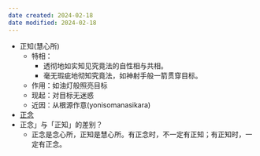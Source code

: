```yaml
---
date created: 2024-02-18
date modified: 2024-02-18
---
```

- 正知(慧心所)    
    - 特相：
        - 透彻地如实知见究竟法的自性相与共相。
        - 毫无瑕疵地彻知究竟法，如神射手般一箭贯穿目标。  
    - 作用：如油灯般照亮目标    
    - 现起：对目标无迷惑    
    - 近因：从根源作意(yonisomanasikara)
- [正念](正念.md) 
- 正念」与「正知」的差别？
    - 正念是念心所，正知是慧心所。有正念时，不一定有正知；有正知时，一定有正念。
